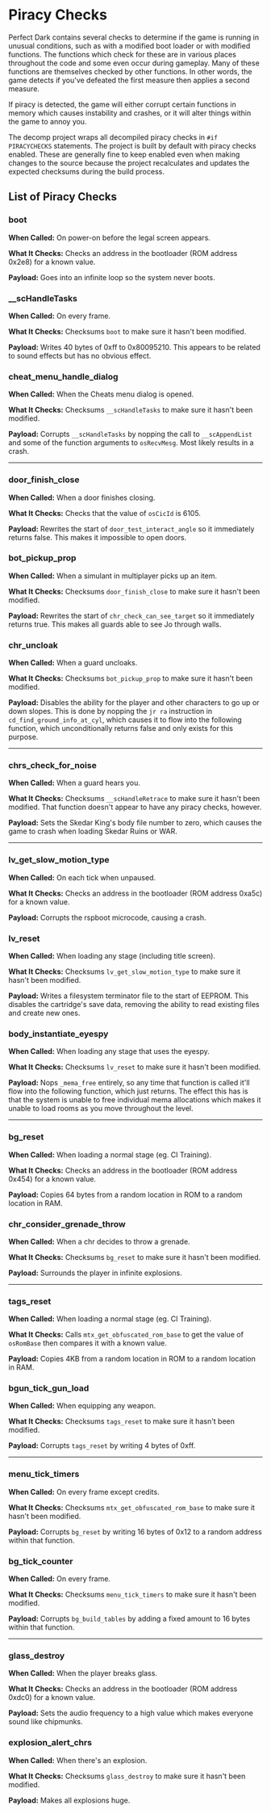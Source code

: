 # Piracy Checks

Perfect Dark contains several checks to determine if the game is running in unusual conditions, such as with a modified boot loader or with modified functions. The functions which check for these are in various places throughout the code and some even occur during gameplay. Many of these functions are themselves checked by other functions. In other words, the game detects if you've defeated the first measure then applies a second measure.

If piracy is detected, the game will either corrupt certain functions in memory which causes instability and crashes, or it will alter things within the game to annoy you.

The decomp project wraps all decompiled piracy checks in `#if PIRACYCHECKS` statements. The project is built by default with piracy checks enabled. These are generally fine to keep enabled even when making changes to the source because the project recalculates and updates the expected checksums during the build process.

## List of Piracy Checks

### boot

**When Called:** On power-on before the legal screen appears.

**What It Checks:** Checks an address in the bootloader (ROM address 0x2e8) for a known value.

**Payload:** Goes into an infinite loop so the system never boots.

### __scHandleTasks

**When Called:** On every frame.

**What It Checks:** Checksums `boot` to make sure it hasn't been modified.

**Payload:** Writes 40 bytes of 0xff to 0x80095210. This appears to be related to sound effects but has no obvious effect.

### cheat_menu_handle_dialog

**When Called:** When the Cheats menu dialog is opened.

**What It Checks:** Checksums `__scHandleTasks` to make sure it hasn't been modified.

**Payload:** Corrupts `__scHandleTasks` by nopping the call to `__scAppendList` and some of the function arguments to `osRecvMesg`. Most likely results in a crash.

---

### door_finish_close

**When Called:** When a door finishes closing.

**What It Checks:** Checks that the value of `osCicId` is 6105.

**Payload:** Rewrites the start of `door_test_interact_angle` so it immediately returns false. This makes it impossible to open doors.

### bot_pickup_prop

**When Called:** When a simulant in multiplayer picks up an item.

**What It Checks:** Checksums `door_finish_close` to make sure it hasn't been modified.

**Payload:** Rewrites the start of `chr_check_can_see_target` so it immediately returns true. This makes all guards able to see Jo through walls.

### chr_uncloak

**When Called:** When a guard uncloaks.

**What It Checks:** Checksums `bot_pickup_prop` to make sure it hasn't been modified.

**Payload:** Disables the ability for the player and other characters to go up or down slopes. This is done by nopping the `jr ra` instruction in `cd_find_ground_info_at_cyl`, which causes it to flow into the following function, which unconditionally returns false and only exists for this purpose.

---

### chrs_check_for_noise

**When Called:** When a guard hears you.

**What It Checks:** Checksums `__scHandleRetrace` to make sure it hasn't been modified. That function doesn't appear to have any piracy checks, however.

**Payload:** Sets the Skedar King's body file number to zero, which causes the game to crash when loading Skedar Ruins or WAR.

---

### lv_get_slow_motion_type

**When Called:** On each tick when unpaused.

**What It Checks:** Checks an address in the bootloader (ROM address 0xa5c) for a known value.

**Payload:** Corrupts the rspboot microcode, causing a crash.

### lv_reset

**When Called:** When loading any stage (including title screen).

**What It Checks:** Checksums `lv_get_slow_motion_type` to make sure it hasn't been modified.

**Payload:** Writes a filesystem terminator file to the start of EEPROM. This disables the cartridge's save data, removing the ability to read existing files and create new ones.

### body_instantiate_eyespy

**When Called:** When loading any stage that uses the eyespy.

**What It Checks:** Checksums `lv_reset` to make sure it hasn't been modified.

**Payload:** Nops `_mema_free` entirely, so any time that function is called it'll flow into the following function, which just returns. The effect this has is that the system is unable to free individual mema allocations which makes it unable to load rooms as you move throughout the level.

---

### bg_reset

**When Called:** When loading a normal stage (eg. CI Training).

**What It Checks:** Checks an address in the bootloader (ROM address 0x454) for a known value.

**Payload:** Copies 64 bytes from a random location in ROM to a random location in RAM.

### chr_consider_grenade_throw

**When Called:** When a chr decides to throw a grenade.

**What It Checks:** Checksums `bg_reset` to make sure it hasn't been modified.

**Payload:** Surrounds the player in infinite explosions.

---

### tags_reset

**When Called:** When loading a normal stage (eg. CI Training).

**What It Checks:** Calls `mtx_get_obfuscated_rom_base` to get the value of `osRomBase` then compares it with a known value.

**Payload:** Copies 4KB from a random location in ROM to a random location in RAM.

### bgun_tick_gun_load

**When Called:** When equipping any weapon.

**What It Checks:** Checksums `tags_reset` to make sure it hasn't been modified.

**Payload:** Corrupts `tags_reset` by writing 4 bytes of 0xff.

---

### menu_tick_timers

**When Called:** On every frame except credits.

**What It Checks:** Checksums `mtx_get_obfuscated_rom_base` to make sure it hasn't been modified.

**Payload:** Corrupts `bg_reset` by writing 16 bytes of 0x12 to a random address within that function.

### bg_tick_counter

**When Called:** On every frame.

**What It Checks:** Checksums `menu_tick_timers` to make sure it hasn't been modified.

**Payload:** Corrupts `bg_build_tables` by adding a fixed amount to 16 bytes within that function.

---

### glass_destroy

**When Called:** When the player breaks glass.

**What It Checks:** Checks an address in the bootloader (ROM address 0xdc0) for a known value.

**Payload:** Sets the audio frequency to a high value which makes everyone sound like chipmunks.

### explosion_alert_chrs

**When Called:** When there's an explosion.

**What It Checks:** Checksums `glass_destroy` to make sure it hasn't been modified.

**Payload:** Makes all explosions huge.
